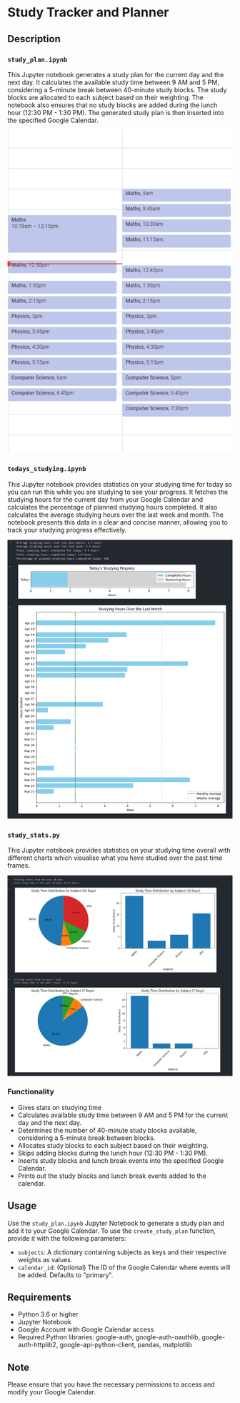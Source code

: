 # Study Tracker and Planner


## Description

### `study_plan.ipynb`
This Jupyter notebook generates a study plan for the current day and the next day. It calculates the available study time between 9 AM and 5 PM, considering a 5-minute break between 40-minute study blocks. The study blocks are allocated to each subject based on their weighting. The notebook also ensures that no study blocks are added during the lunch hour (12:30 PM - 1:30 PM). The generated study plan is then inserted into the specified Google Calendar.

![study image](fig2.png)

### `todays_studying.ipynb`
This Jupyter notebook provides statistics on your studying time for today so you can run this while you are studying to see your progress. It fetches the studying hours for the current day from your Google Calendar and calculates the percentage of planned studying hours completed. It also calculates the average studying hours over the last week and month. The notebook presents this data in a clear and concise manner, allowing you to track your studying progress effectively.

![study image](fig3.png)

### `study_stats.py`
This Jupyter notebook provides statistics on your studying time overall with different charts which visualise what you have studied over the past time frames.

![study image](fig1.png)

### Functionality
- Gives stats on studying time
- Calculates available study time between 9 AM and 5 PM for the current day and the next day.
- Determines the number of 40-minute study blocks available, considering a 5-minute break between blocks.
- Allocates study blocks to each subject based on their weighting.
- Skips adding blocks during the lunch hour (12:30 PM - 1:30 PM).
- Inserts study blocks and lunch break events into the specified Google Calendar.
- Prints out the study blocks and lunch break events added to the calendar.

## Usage
Use the `study_plan.ipynb` Jupyter Notebook to generate a study plan and add it to your Google Calendar.
To use the `create_study_plan` function, provide it with the following parameters:
- `subjects`: A dictionary containing subjects as keys and their respective weights as values.
- `calendar_id`: (Optional) The ID of the Google Calendar where events will be added. Defaults to "primary".

## Requirements
- Python 3.6 or higher
- Jupyter Notebook
- Google Account with Google Calendar access
- Required Python libraries: google-auth, google-auth-oauthlib, google-auth-httplib2, google-api-python-client, pandas, matplotlib

## Note
Please ensure that you have the necessary permissions to access and modify your Google Calendar.
